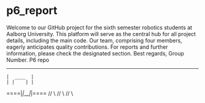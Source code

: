 # p6_report
Welcome to our GitHub project for the sixth semester robotics students at Aalborg University. This platform will serve as the central hub for all project details, including the main code. Our team, comprising four members, eagerly anticipates quality contributions. For reports and further information, please check the designated section. Best regards, Group Number.
P6 repo

  ________
    |  ____  |
    | |    | |
====|_|____|_|====
  //          \\
 //            \\
//              \\



